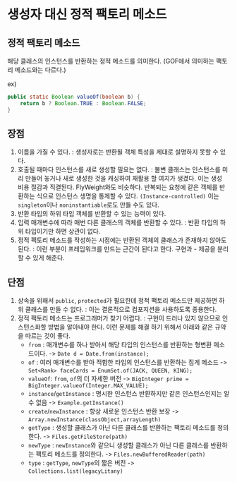 # 생성자 대신 정적 팩토리 메소드

## 정적 팩토리 메소드

해당 클래스의 인스턴스를 반환하는 정적 메소드를 의미한다. (GOF에서 의미하는 팩토리 메소드와는 다르다.)

ex)

```java
public static Boolean valueOf(boolean b) {
    return b ? Boolean.TRUE : Boolean.FALSE;
}
```

## 장점

1. 이름을 가질 수 있다. : 생성자로는 반환될 객체 특성을 제대로 설명하지 못할 수 있다. 
2. 호출될 때마다 인스턴스를 새로 생성할 필요는 없다. : 불변 클래스는 인스턴스를 미리 만들어 놓거나 새로 생성한 것을 캐싱하여 재활용 할 여지가 생겼다. 이는 생성 비용 절감과 직결된다. 
FlyWeight와도 비슷하다. 반복되는 요청에 같은 객체를 반환하는 식으로 인스턴스 생명을 통제할 수 있다. `(Instance-controlled)` 이는 `singleton`이나 
`noninstantiable`로도 만들 수도 있다. 
3. 반환 타입의 하위 타입 객체를 반환할 수 있는 능력이 있다. 
4. 입력 매개변수에 따라 매번 다른 클래스의 객체를 반환할 수 있다. : 반환 타입의 하위 타입이기만 하면 상관이 없다.  
5. 정적 팩토리 메소드를 작성하는 시점에는 반환된 객체의 클래스가 존재하지 않아도 된다. : 이런 부분이 프레임워크를 만드는 근간이 된다고 한다. 
구현과 - 제공을 분리할 수 있게 해준다. 

## 단점
1. 상속을 위해서 `public`, `protected`가 필요한데 정적 팩토리 메소드만 제공하면 하위 클래스를 만들 수 없다. : 이는 결론적으로 컴포지션을 사용하도록 종용한다.
2. 정적 팩토리 메소드는 프로그래머가 찾기 어렵다. : 구현이 드러나 있지 않으므로 인스턴스화할 방법을 알아내야 한다.  이런 문제를 해결 하기 위해서 아래와 같은 규약을 따르는 것이 좋다. 
    - `from` : 매개변수를 하나 받아서 해당 타입의 인스턴스를 반환하는 형변환 메소드이다. -> `Date d = Date.from(instance);`
    - `of` : 여러 매개변수를 받아 적합한 타입의 인스턴스를 반환하는 집계 메소드 -> `Set<Rank> faceCards = EnumSet.of(JACK, QUEEN, KING);`
    - `valueOf`: `from`, `of`의 더 자세한 버전 -> `BigInteger prime = BigInteger.valueof(Integer.MAX_VALUE);`
    - `instance`/`getInstance` : 명시한 인스턴스 반환하지만 같은 인스턴스인지는 알 수 없음 -> `Example.getInstance()`
    - `create`/`newInstance` : 항상 새로운 인스턴스 반환 보장 ->  `Array.newInstance(classObject,arrayLength)`
    - `getType` : 생성할 클래스가 아닌 다른 클래스를 반환하는 팩토리 메소드를 정의한다. -> `Files.getFileStore(path)`
    - `newType` : `newInstance`와 같으니 생성할 클래스가 아닌 다른 클래스를 반환하는 팩토리 메소드를 정의한다. -> `Files.newBufferedReader(path)`
    - `type` : `getType`, `newType`의 짧은 버전 -> `Collections.list(legacyLitany)`